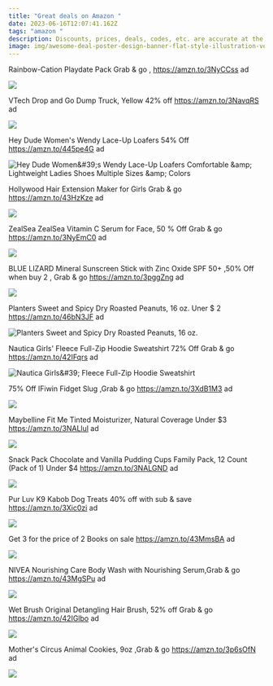 ```yaml
---
title: "Great deals on Amazon "
date: 2023-06-16T12:07:41.162Z
tags: "amazon "
description: Discounts, prices, deals, codes, etc. are accurate at the time posted only.
image: img/awesome-deal-poster-design-banner-flat-style-illustration-vector.jpg
---
```

Rainbow-Cation Playdate Pack Grab & go , https://amzn.to/3NyCCss ad

![](https://m.media-amazon.com/images/I/815ELtld4FL._AC_SL1500_.jpg)



VTech Drop and Go Dump Truck, Yellow 42% off https://amzn.to/3NavqRS ad



![](https://m.media-amazon.com/images/I/71mla1QQhFL._AC_SL1500_.jpg)



Hey Dude Women's Wendy Lace-Up Loafers 54% Off https://amzn.to/445pe4G ad



![Hey Dude Women\&#39;s Wendy Lace-Up Loafers Comfortable \&amp; Lightweight Ladies Shoes Multiple Sizes \&amp; Colors](https://m.media-amazon.com/images/I/61kGvr+WjaS._AC_UY500_.jpg)



Hollywood Hair Extension Maker for Girls Grab & go https://amzn.to/43HzKze ad



![](https://m.media-amazon.com/images/I/81qAHfrVWEL._AC_SL1500_.jpg)



ZealSea ZealSea Vitamin C Serum for Face, 50 % Off Grab & go https://amzn.to/3NyEmC0 ad



![](https://m.media-amazon.com/images/I/411YDClGiML._SR400,400_.jpg)

BLUE LIZARD Mineral Sunscreen Stick with Zinc Oxide SPF 50+ ,50% Off when buy 2 , Grab & go https://amzn.to/3pggZng ad



![](https://m.media-amazon.com/images/I/719Wi1uPR5L._AC_SL1500_.jpg)



Planters Sweet and Spicy Dry Roasted Peanuts, 16 oz. Uner $ 2 https://amzn.to/46bN3JF ad

![Planters Sweet and Spicy Dry Roasted Peanuts, 16 oz.](https://m.media-amazon.com/images/I/71jBS3zBGpL._SX522_.jpg)

Nautica Girls' Fleece Full-Zip Hoodie Sweatshirt 72% Off Grab & go https://amzn.to/42IFqrs ad

![Nautica Girls\&#39; Fleece Full-Zip Hoodie Sweatshirt](https://m.media-amazon.com/images/I/91EWit+XV9L._AC_UX522_.jpg)

75% Off IFiwin Fidget Slug ,Grab & go https://amzn.to/3XdB1M3 ad



![](https://m.media-amazon.com/images/I/61TMngJnFDL._AC_SL1500_.jpg)

Maybelline Fit Me Tinted Moisturizer, Natural Coverage Under $3 https://amzn.to/3NALlul ad

![](https://m.media-amazon.com/images/I/71eE8E4ZuwS._SL1500_.jpg)

Snack Pack Chocolate and Vanilla Pudding Cups Family Pack, 12 Count (Pack of 1) Under $4 https://amzn.to/3NALGND ad

![](https://m.media-amazon.com/images/I/71gVQyoeguL._SL1500_.jpg)

Pur Luv K9 Kabob Dog Treats 40% off with sub & save https://amzn.to/3Xic0zi ad



![](https://m.media-amazon.com/images/I/91UG0E+IiOL._AC_SL1500_.jpg)

Get 3 for the price of 2 Books on sale https://amzn.to/43MmsBA ad

![](https://m.media-amazon.com/images/P/1492667838.01._SCLZZZZZZZ_SX500_.jpg)

NIVEA Nourishing Care Body Wash with Nourishing Serum,Grab & go https://amzn.to/43MgSPu ad

![](https://m.media-amazon.com/images/I/618Wmapn0iL._SL1500_.jpg)



Wet Brush Original Detangling Hair Brush, 52% off Grab & go https://amzn.to/42IGlbo ad

![](https://m.media-amazon.com/images/I/718XTRwBN1L._SL1500_.jpg)

Mother's Circus Animal Cookies, 9oz ,Grab & go https://amzn.to/3p6sOfN ad

![](https://m.media-amazon.com/images/I/81hJ7S+ttjL._SL1500_.jpg)

<!--EndFragment-->